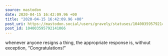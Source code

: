 ```yaml
---
source: mastodon
date: 2020-04-15 16:42:09.96 +00
title: "2020-04-15 16:42:09.96 +00"
post_uri: https://mastodon.social/users/gravely/statuses/104003595792141066
post_id: 104003595792141066
---
```

whenever anyone resigns a thing, the appropriate response is, without exception, “Congratulations!”


